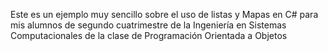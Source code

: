 Este es un ejemplo muy sencillo sobre el uso de listas y Mapas en C#
para mis alumnos de segundo cuatrimestre de la Ingeniería en Sistemas Computacionales
de la clase de Programación Orientada a Objetos

